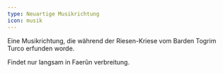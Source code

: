 ```yaml
---
type: Neuartige Musikrichtung
icon: musik
---
```


Eine Musikrichtung, die während der Riesen-Kriese vom Barden Togrim Turco
erfunden worde.

Findet nur langsam in Faerûn verbreitung.
